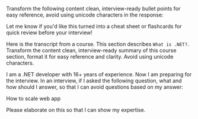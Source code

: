 Transform the following content clean, interview-ready bullet points for easy reference, avoid using unicode characters in the response:


Let me know if you'd like this turned into a cheat sheet or flashcards for quick review before your interview!

Here is the transcript from a course. This section describes `What is .NET?`. Transform the content clean, interview-ready summary of this course section, format it for easy reference and clarity. Avoid using unicode characters.

I am a .NET developer with 16+ years of experience. Now I am preparing for the interview. In an interview, if I asked the following question, what and how should I answer, so that I can avoid questions based on my answer:

How to scale web app

Please elaborate on this so that I can show my expertise.